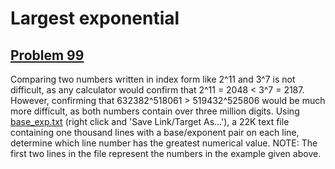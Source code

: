 # Largest exponential
## [Problem 99](https://projecteuler.net/problem=99)
Comparing two numbers written in index form like 2^11 and 3^7 is not difficult, as any calculator would confirm that 2^11 = 2048 < 3^7 = 2187.
However, confirming that 632382^518061 > 519432^525806 would be much more difficult, as both numbers contain over three million digits.
Using [base_exp.txt](project/resources/p099_base_exp.txt) (right click and 'Save Link/Target As...'), a 22K text file containing one thousand lines with a base/exponent pair on each line, determine which line number has the greatest numerical value.
NOTE: The first two lines in the file represent the numbers in the example given above.
